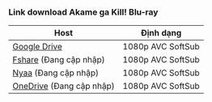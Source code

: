### **Link download Akame ga Kill! Blu-ray**

| Host          | Định dạng          |
| ------------- |:------------------:|
| [Google Drive](https://drive.google.com/drive/folders/1nJ3BfPmNQFs_ajmwtfHs1qN-umMJYdlb?usp=sharing)  | 1080p AVC SoftSub |
| [Fshare]()  (Đang cập nhập)   	| 1080p AVC SoftSub |
| [Nyaa]()   (Đang cập nhập)        | 1080p AVC SoftSub |
| [OneDrive]()  (Đang cập nhập)    | 1080p AVC SoftSub |
